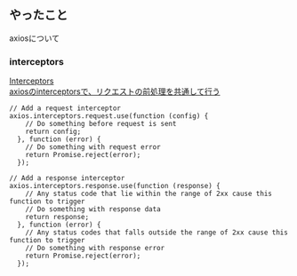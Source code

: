 ## やったこと
axiosについて

### interceptors
[Interceptors](https://axios-http.com/docs/interceptors)  
[axiosのinterceptorsで、リクエストの前処理を共通して行う](https://qiita.com/buntafujikawa/items/78e9204cc9ea7eaabd3d)  

```tsx
// Add a request interceptor
axios.interceptors.request.use(function (config) {
    // Do something before request is sent
    return config;
  }, function (error) {
    // Do something with request error
    return Promise.reject(error);
  });

// Add a response interceptor
axios.interceptors.response.use(function (response) {
    // Any status code that lie within the range of 2xx cause this function to trigger
    // Do something with response data
    return response;
  }, function (error) {
    // Any status codes that falls outside the range of 2xx cause this function to trigger
    // Do something with response error
    return Promise.reject(error);
  });
```


















